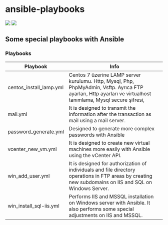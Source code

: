 # ansible-playbooks
![](https://img.shields.io/static/v1?label=Ansible&message=2.9.3&color=%3CCOLOR%3E)  ![](https://img.shields.io/static/v1?label=Python&message=2.7.5&color=%3CCOLOR%3E) 


## Some special playbooks with Ansible

### Playbooks

| Playbook | Info |
| ------ | ------ |
| centos_install_lamp.yml | Centos 7 üzerine LAMP server kurulumu. Http, Mysql, Php, PhpMyAdmin, Vsftp. Ayrıca FTP ayarları, Http ayarları ve virtualhost tanımlama, Mysql secure şifresi,  |
| mail.yml | It is designed to transmit the information after the transaction as mail using a mail server. |
| password_generate.yml | Designed to generate more complex passwords with Ansible |
| vcenter_new_vm.yml | It is designed to create new virtual machines more easily with Ansible using the vCenter API. |
| win_add_user.yml | It is designed for authorization of individuals and file directory operations in FTP areas by creating new subdomains on IIS and SQL on Windows Server. |
| win_install_sql-iis.yml | Performs IIS and MSSQL installation on Windows server with Ansible. It also performs some special adjustments on IIS and MSSQL. |
